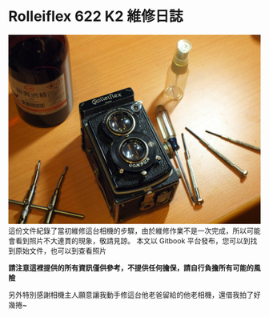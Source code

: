 # Rolleiflex 622 K2 維修日誌

![](../images/P1090459.JPG)
這份文件紀錄了當初維修這台相機的步驟，由於維修作業不是一次完成，所以可能會看到照片不大連貫的現象，敬請見諒。
本文以 Gitbook 平台發布，您可以到<github>找到原始文件，也可以到<flickr>查看照片

**請注意這裡提供的所有資訊僅供參考，不提供任何擔保，請自行負擔所有可能的風險**

另外特別感謝相機主人願意讓我動手修這台他老爸留給的他老相機，還借我拍了好幾捲~